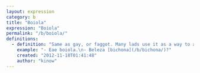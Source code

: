 ```yaml
---
layout: expression
category: b
title: "Boiola"
expression: "Boiola"
permalink: "/b/boiola/"
definitions:
  - definition: "Same as gay, or faggot. Many lads use it as a way to address their mates (like some people say cunt, instead of mate :)"
    example: "- Eae boiola.\n- Beleza [bichona](/b/bichona/)?"
    created: "2012-11-18T01:41:48"
    author: "kinow"
---
```


